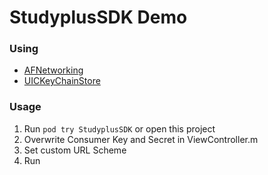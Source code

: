 StudyplusSDK Demo
=======

### Using

 * [AFNetworking](https://github.com/AFNetworking/AFNetworking) 
 * [UICKeyChainStore](https://github.com/kishikawakatsumi/UICKeyChainStore)

### Usage

1. Run `pod try StudyplusSDK` or open this project
2. Overwrite Consumer Key and Secret in ViewController.m
3. Set custom URL Scheme
4. Run
